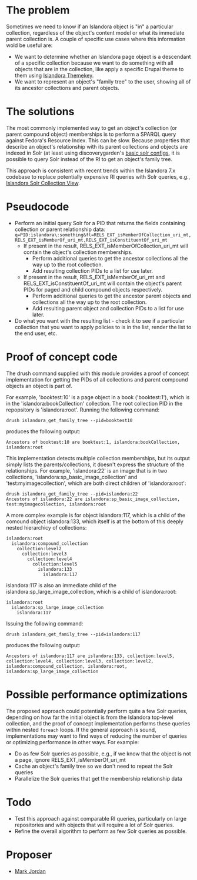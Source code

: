 # The problem

Sometimes we need to know if an Islandora object is "in" a particular collection, regardless of the object's content model or what its immediate parent collection is. A couple of specific use cases where this information wold be useful are:
* We want to determine whether an Islandora page object is a descendant of a specific collection because we want to do something with all objects that are in the collection, like apply a specific Drupal theme to them using [Islandora Themekey](https://github.com/mjordan/islandora_themekey).
* We want to represent an object's "family tree" to the user, showing all of its ancestor collections and parent objects.

# The solutions

The most commonly implemented way to get an object's collection (or parent compound object) memberships is to perform a SPARQL query against Fedora's Resource Index. This can be slow. Because properties that describe an object's relationship with its parent collections and objects are indexed in Solr (at least using discoverygarden's [basic solr configs](https://github.com/discoverygarden/basic-solr-config), it is possible to query Solr instead of the RI to get an object's family tree.

This approach is consistent with recent trends within the Islandora 7.x codebase to replace potentially expensive RI queries with Solr queries, e.g., [Islandora Solr Collection View](https://github.com/Islandora-Labs/islandora_solr_collection_view).

# Pseudocode

* Perform an initial query Solr for a PID that returns the fields containing collection or parent relationship data: `q=PID:islandora\:something&fl=RELS_EXT_isMemberOfCollection_uri_mt,RELS_EXT_isMemberOf_uri_mt,RELS_EXT_isConstituentOf_uri_mt`
  * If present in the result, RELS_EXT_isMemberOfCollection_uri_mt will contain the object's collection memberships.
    * Perform additional queries to get the ancestor collections all the way up to the root collection.
    * Add resulting collection PIDs to a list for use later.
  * If present in the result, RELS_EXT_isMemberOf_uri_mt and RELS_EXT_isConstituentOf_uri_mt will contain the object's parent PIDs for paged and child compound objects respectively.
    * Perform additional queries to get the ancestor parent objects and collections all the way up to the root collection.
    * Add resulting parent object and collection PIDs to a list for use later.
* Do what you want with the resulting list - check it to see if a particular collection that you want to apply policies to is in the list, render the list to the end user, etc.

# Proof of concept code

The drush command supplied with this module provides a proof of concept implementation for getting the PIDs of all collections and parent compound objects an object is part of. 

For example, 'booktest:10' is a page object in a book ('booktest:1'), which is in the 'islandora:bookCollection' collection. The root collection PID in the repopsitory is 'islandora:root'. Running the following command:

```
drush islandora_get_family_tree --pid=booktest10
```

produces the following output:

```
Ancestors of booktest:10 are booktest:1, islandora:bookCollection, islandora:root
```

This implementation detects multiple collection memberships, but its output simply lists the parents/collections, it doesn't express the structure of the relationships. For example, 'islandora:22' is an image that is in two collections, 'islandora:sp_basic_image_collection' and 'test:myimagecollection', which are both direct children of 'islandora:root':

```
drush islandora_get_family_tree --pid=islandora:22
Ancestors of islandora:22 are islandora:sp_basic_image_collection, test:myimagecollection, islandora:root
```

A more complex example is for object islandora:117, which is a child of the comound object islandora:133, which itself is at the bottom of this deeply nested hierarchicy of collections:

```
islandora:root
  islandora:compound_collection
    collection:level2
      collection:level3
        collection:level4
          collection:level5
            islandora:133
              islandora:117
```

islandora:117 is also an immediate child of the islandora:sp_large_image_collection, which is a child of islandora:root:

```
islandora:root
  islandora:sp_large_image_collection
    islandora:117
```

Issuing the following command:

```
drush islandora_get_family_tree --pid=islandora:117
```
produces the following output:

```
Ancestors of islandora:117 are islandora:133, collection:level5, collection:level4, collection:level3, collection:level2, islandora:compound_collection, islandora:root, islandora:sp_large_image_collection
```

# Possible performance optimizations

The proposed approach could potentially perform quite a few Solr queries, depending on how far the initial object is from the Islandora top-level collection, and the proof of concept implementation performs these queries within nested `foreach` loops. If the general approach is sound, implementations may want to find ways of reducing the number of queries or optimizing performance in other ways. For example:

* Do as few Solr queries as possible, e.g., if we know that the object is not a page, ignore RELS_EXT_isMemberOf_uri_mt
* Cache an object's family tree so we don't need to repeat the Solr queries
* Parallelize the Solr queries that get the membership relationship data

# Todo

* Test this approach against comparable RI queries, particularly on large repositories and with objects that will require a lot of Solr queries.
* Refine the overall algorithm to perform as few Solr queries as possible.

# Proposer

* [Mark Jordan](https://github.com/mjordan)
